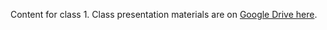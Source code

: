Content for class 1. Class presentation materials are on [Google Drive here](https://drive.google.com/drive/u/0/folders/1954gWK2MWcNelov4CXq5y4jL0cG7EXFv).
